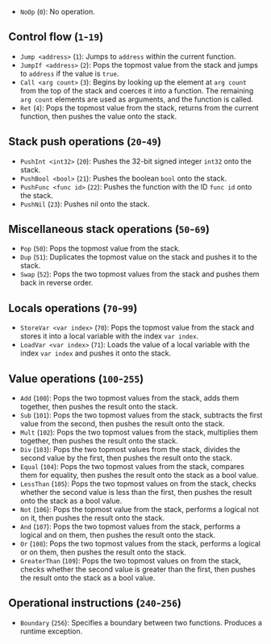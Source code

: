 - `NoOp` (`0`): No operation.

## Control flow (`1`-`19`)
- `Jump <address>` (`1`): Jumps to `address` within the current function.
- `JumpIf <address>` (`2`): Pops the topmost value from the stack and jumps to `address` if the value is `true`.
- `Call <arg count>` (`3`): Begins by looking up the element at `arg count` from the top of the stack and coerces it into a function. The remaining `arg count` elements are used as arguments, and the function is called.
- `Ret` (`4`): Pops the topmost value from the stack, returns from the current function, then pushes the value onto the stack.

## Stack push operations (`20`-`49`)
- `PushInt <int32>` (`20`): Pushes the 32-bit signed integer `int32` onto the stack.
- `PushBool <bool>` (`21`): Pushes the boolean `bool` onto the stack.
- `PushFunc <func id>` (`22`): Pushes the function with the ID `func id` onto the stack.
- `PushNil` (`23`): Pushes nil onto the stack.

## Miscellaneous stack operations (`50`-`69`)
- `Pop` (`50`): Pops the topmost value from the stack.
- `Dup` (`51`): Duplicates the topmost value on the stack and pushes it to the stack.
- `Swap` (`52`): Pops the two topmost values from the stack and pushes them back in reverse order.

## Locals operations (`70`-`99`)
- `StoreVar <var index>` (`70`): Pops the topmost value from the stack and stores it into a local variable with the index `var index`.
- `LoadVar <var index>` (`71`): Loads the value of a local variable with the index `var index` and pushes it onto the stack.

## Value operations (`100`-`255`)
- `Add` (`100`): Pops the two topmost values from the stack, adds them together, then pushes the result onto the stack.
- `Sub` (`101`): Pops the two topmost values from the stack, subtracts the first value from the second, then pushes the result onto the stack.
- `Mult` (`102`): Pops the two topmost values from the stack, multiplies them together, then pushes the result onto the stack.
- `Div` (`103`): Pops the two topmost values from the stack, divides the second value by the first, then pushes the result onto the stack.
- `Equal` (`104`): Pops the two topmost values from the stack, compares them for equality, then pushes the result onto the stack as a bool value.
- `LessThan` (`105`): Pops the two topmost values on from the stack, checks whether the second value is less than the first, then pushes the result onto the stack as a bool value.
- `Not` (`106`): Pops the topmost value from the stack, performs a logical not on it, then pushes the result onto the stack.
- `And` (`107`): Pops the two topmost values from the stack, performs a logical and on them, then pushes the result onto the stack.
- `Or` (`108`): Pops the two topmost values from the stack, performs a logical or on them, then pushes the result onto the stack.
- `GreaterThan` (`109`): Pops the two topmost values on from the stack, checks whether the second value is greater than the first, then pushes the result onto the stack as a bool value.

## Operational instructions (`240`-`256`)
- `Boundary` (`256`): Specifies a boundary between two functions. Produces a runtime exception.
